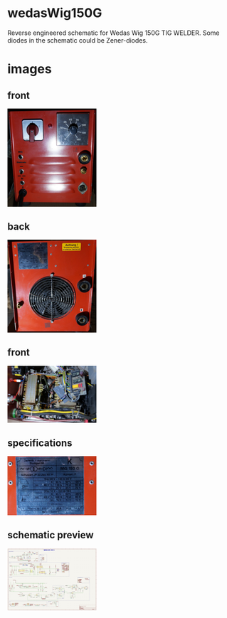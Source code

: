 # wedasWig150G
Reverse engineered schematic for Wedas Wig 150G TIG WELDER.
Some diodes in the schematic could be Zener-diodes.

<h1>images</h1>
<h2>front</h2>
<img src="front.jpg" width="200">
<h2>back</h2>
<img src="back.jpg" width="200">
<h2>front</h2>
<img src="top.jpg" width="200">
<h2>specifications</h2>
<img src="specs.jpg" width="200">
<h2>schematic preview</h2>
<img src="schematic.JPG" width="200">
